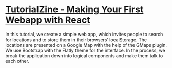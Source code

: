 # [TutorialZine - Making Your First Webapp with React](http://tutorialzine.com/2015/04/first-webapp-react/?utm_source=ActiveCampaign&utm_medium=email&utm_content=Advanced+Beginner+Challenge%3A+JavaScript+Day+11&utm_campaign=JS+Day+11)

In this tutorial, we create a simple web app, which invites people to search for locations and to store them in their browsers’ localStorage. The locations are presented on a Google Map with the help of the GMaps plugin. We use Bootstrap with the Flatly theme for the interface. In the process, we break the application down into logical components and make them talk to each other.
